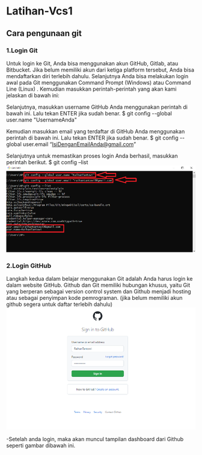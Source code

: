 # Latihan-Vcs1
## Cara pengunaan git

### 1.Login Git
Untuk login ke Git, Anda bisa menggunakan akun GitHub, Gitlab, atau Bitbucket. Jika belum memiliki akun dari ketiga platform tersebut, Anda bisa mendaftarkan diri terlebih dahulu. Selanjutnya Anda bisa melakukan login awal pada Git  menggunakan Command Prompt  (Windows) atau Command Line (Linux) . Kemudian masukkan perintah-perintah yang akan kami jelaskan di bawah ini:

Selanjutnya, masukkan username GitHub Anda menggunakan perintah di bawah ini. Lalu tekan ENTER jika sudah benar.                                                                                              $ git config --global user.name "UsernameAnda"

Kemudian masukkan email yang terdaftar di GitHub Anda menggunakan perintah di bawah  ini. Lalu tekan ENTER jika sudah benar.
$ git config --global user.email “IsiDenganEmailAnda@gmail.com”

Selanjutnya untuk memastikan proses login Anda berhasil, masukkan perintah berikut.
$ git config –list
![Gambar 1](screenshoot/ss1.png)

 ### 2.Login GitHub
Langkah kedua dalam belajar menggunakan Git adalah Anda harus login ke dalam website GitHub. Github dan Git memiliki hubungan khusus, yaitu Git yang berperan sebagai version control system dan Github menjadi hosting atau sebagai penyimpan kode pemrograman. (jika belum memiliki akun github segera untuk daftar terlebih  dahulu)
![Gambar 1](screenshoot/ss3.png) 

-Setelah anda login, maka akan muncul tampilan dashboard dari Github seperti gambar dibawah ini. 